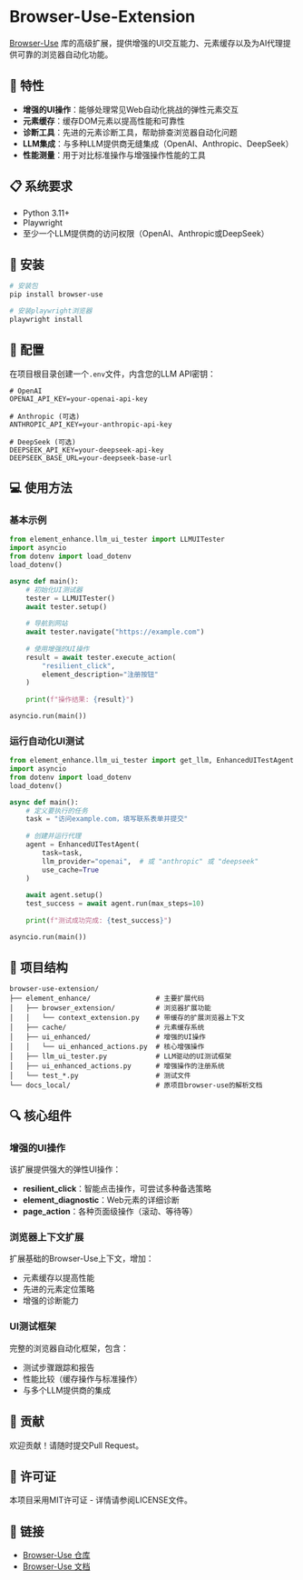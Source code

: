 # Browser-Use-Extension

[Browser-Use](https://github.com/caicongyang/browser-use) 库的高级扩展，提供增强的UI交互能力、元素缓存以及为AI代理提供可靠的浏览器自动化功能。

## 🌟 特性

- **增强的UI操作**：能够处理常见Web自动化挑战的弹性元素交互
- **元素缓存**：缓存DOM元素以提高性能和可靠性
- **诊断工具**：先进的元素诊断工具，帮助排查浏览器自动化问题
- **LLM集成**：与多种LLM提供商无缝集成（OpenAI、Anthropic、DeepSeek）
- **性能测量**：用于对比标准操作与增强操作性能的工具

## 📋 系统要求

- Python 3.11+
- Playwright
- 至少一个LLM提供商的访问权限（OpenAI、Anthropic或DeepSeek）

## 🚀 安装

```bash
# 安装包
pip install browser-use

# 安装playwright浏览器
playwright install
```

## 🔧 配置

在项目根目录创建一个`.env`文件，内含您的LLM API密钥：

```
# OpenAI
OPENAI_API_KEY=your-openai-api-key

# Anthropic (可选)
ANTHROPIC_API_KEY=your-anthropic-api-key

# DeepSeek (可选)
DEEPSEEK_API_KEY=your-deepseek-api-key
DEEPSEEK_BASE_URL=your-deepseek-base-url
```

## 💻 使用方法

### 基本示例

```python
from element_enhance.llm_ui_tester import LLMUITester
import asyncio
from dotenv import load_dotenv
load_dotenv()

async def main():
    # 初始化UI测试器
    tester = LLMUITester()
    await tester.setup()
    
    # 导航到网站
    await tester.navigate("https://example.com")
    
    # 使用增强的UI操作
    result = await tester.execute_action(
        "resilient_click", 
        element_description="注册按钮"
    )
    
    print(f"操作结果: {result}")

asyncio.run(main())
```

### 运行自动化UI测试

```python
from element_enhance.llm_ui_tester import get_llm, EnhancedUITestAgent
import asyncio
from dotenv import load_dotenv
load_dotenv()

async def main():
    # 定义要执行的任务
    task = "访问example.com，填写联系表单并提交"
    
    # 创建并运行代理
    agent = EnhancedUITestAgent(
        task=task,
        llm_provider="openai",  # 或 "anthropic" 或 "deepseek"
        use_cache=True
    )
    
    await agent.setup()
    test_success = await agent.run(max_steps=10)
    
    print(f"测试成功完成: {test_success}")

asyncio.run(main())
```

## 🧩 项目结构

```
browser-use-extension/
├── element_enhance/                # 主要扩展代码
│   ├── browser_extension/          # 浏览器扩展功能
│   │   └── context_extension.py    # 带缓存的扩展浏览器上下文
│   ├── cache/                      # 元素缓存系统
│   ├── ui_enhanced/                # 增强的UI操作
│   │   └── ui_enhanced_actions.py  # 核心增强操作
│   ├── llm_ui_tester.py            # LLM驱动的UI测试框架
│   ├── ui_enhanced_actions.py      # 增强操作的注册系统
│   └── test_*.py                   # 测试文件
└── docs_local/                     # 原项目browser-use的解析文档
```

## 🔍 核心组件

### 增强的UI操作

该扩展提供强大的弹性UI操作：

- **resilient_click**：智能点击操作，可尝试多种备选策略
- **element_diagnostic**：Web元素的详细诊断
- **page_action**：各种页面级操作（滚动、等待等）

### 浏览器上下文扩展

扩展基础的Browser-Use上下文，增加：

- 元素缓存以提高性能
- 先进的元素定位策略
- 增强的诊断能力

### UI测试框架

完整的浏览器自动化框架，包含：

- 测试步骤跟踪和报告
- 性能比较（缓存操作与标准操作）
- 与多个LLM提供商的集成

## 🤝 贡献

欢迎贡献！请随时提交Pull Request。

## 📄 许可证

本项目采用MIT许可证 - 详情请参阅LICENSE文件。

## 🔗 链接

- [Browser-Use 仓库](https://github.com/browser-use/browser-use)
- [Browser-Use 文档](https://browser-use.github.io/)
